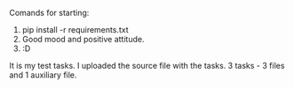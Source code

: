 Comands for starting:
1) pip install -r requirements.txt
2) Good mood and positive attitude. 
3) :D

It is my test tasks.
I uploaded the source file with the tasks.
3 tasks - 3 files and 1 auxiliary file.